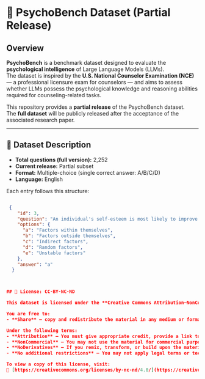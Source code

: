 # 🧠 PsychoBench Dataset (Partial Release)

## Overview
**PsychoBench** is a benchmark dataset designed to evaluate the **psychological intelligence** of Large Language Models (LLMs).  
The dataset is inspired by the **U.S. National Counselor Examination (NCE)** — a professional licensure exam for counselors — and aims to assess whether LLMs possess the psychological knowledge and reasoning abilities required for counseling-related tasks.

This repository provides a **partial release** of the PsychoBench dataset.  
The **full dataset** will be publicly released after the acceptance of the associated research paper.

---

## 📘 Dataset Description

- **Total questions (full version):** 2,252  
- **Current release:** Partial subset  
- **Format:** Multiple-choice (single correct answer: A/B/C/D)  
- **Language:** English  

Each entry follows this structure:

```json

 {
    "id": 3,
    "question": "An individual's self-esteem is most likely to improve when they credit their success to which of the following?",
    "options": {
      "a": "Factors within themselves",
      "b": "Factors outside themselves",
      "c": "Indirect factors",
      "d": "Random factors",
      "e": "Unstable factors"
    },
    "answer": "a"
  }



## 🪪 License: CC-BY-NC-ND

This dataset is licensed under the **Creative Commons Attribution–NonCommercial–NoDerivatives International License**.

You are free to:
- **Share** — copy and redistribute the material in any medium or format.

Under the following terms:
- **Attribution** — You must give appropriate credit, provide a link to the license, and indicate if changes were made.  
- **NonCommercial** — You may not use the material for commercial purposes.  
- **NoDerivatives** — If you remix, transform, or build upon the material, you may not distribute the modified material.  
- **No additional restrictions** — You may not apply legal terms or technological measures that legally restrict others from doing anything the license permits.

To view a copy of this license, visit:  
🔗 [https://creativecommons.org/licenses/by-nc-nd/4.0/](https://creativecommons.org/licenses/by-nc-nd/4.0/)
